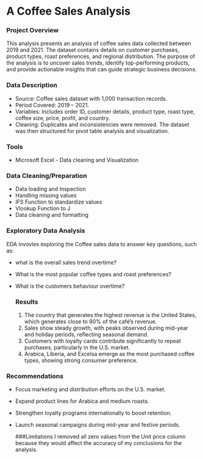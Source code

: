 # A Coffee Sales Analysis

### Project Overview
 This analysis presents an analysis of coffee sales data collected between 2019 and 2021. The dataset contains details on customer purchases, product types, roast preferences, and regional distribution. The purpose of the analysis is to uncover sales trends, identify top-performing products, and provide actionable insights that can guide strategic business decisions.


### Data Description
- Source: Coffee sales dataset with 1,000 transaction records.
- Period Covered: 2019 – 2021.
- Variables: Includes order ID, customer details, product type, roast type, coffee size, price, profit, and country.
- Cleaning: Duplicates and inconsistencies were removed. The dataset was then structured for pivot table analysis and visualization.


### Tools
- Microsoft Excel - Data cleaning and Visualization


### Data Cleaning/Preparation
- Data loading and Inspection
-  Handling missing values
-  IFS Function to standardize values
-  Vlookup Function to J
-  Data cleaning and formatting


### Exploratory Data Analysis
EDA invovles exploring the Coffee sales data to answer key questions, such as:
- what is the overall sales trend overtime?
- What is the most popular coffee types and roast preferences?
- What is the customers behaviour overtime?

  ### Results
  1. The country that generates the highest revenue is the United States, which generates close to 80% of the café’s revenue.
  2. Sales show steady growth, with peaks observed during mid-year and holiday periods, reflecting seasonal demand.
  3. Customers with loyalty cards contribute significantly to repeat purchases, particularly in the U.S. market.
  4. Arabica, Liberia, and Excelsa emerge as the most purchased coffee types, showing strong consumer preference.

### Recommendations
- Focus marketing and distribution efforts on the U.S. market.
- Expand product lines for Arabica and medium roasts.
- Strengthen loyalty programs internationally to boost retention.
- Launch seasonal campaigns during mid-year and festive periods.

  ###Limitations
  I removed all zero values from the Unit price column because they would affect the accuracy of my conclusions for the analysis.




